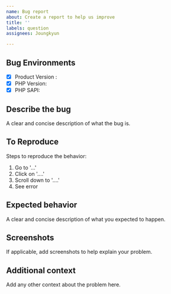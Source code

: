 ```yaml
---
name: Bug report
about: Create a report to help us improve
title: ''
labels: question
assignees: Joungkyun

---
```


## Bug Environments
- [x] Product Version :
- [x] PHP Version:
- [x] PHP SAPI:

## Describe the bug
A clear and concise description of what the bug is.

## To Reproduce
Steps to reproduce the behavior:
1. Go to '...'
2. Click on '....'
3. Scroll down to '....'
4. See error

## Expected behavior
A clear and concise description of what you expected to happen.

## Screenshots
If applicable, add screenshots to help explain your problem.

## Additional context
Add any other context about the problem here.
